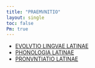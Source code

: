 ```yaml
---
title: "PRAEMVNITIO"
layout: single
toc: false
Pm: true
---
```


- [EVOLVTIO LINGVAE LATINAE](/notes/research/latin/praemunitio/evolutio-linguae-latinae)
- [PHONOLOGIA LATINAE](/notes/research/latin/praemunitio/phonologia-latinae)
- [PRONVNTIATIO LATINAE](/notes/research/latin/praemunitio/pronuntiatio-latinae)